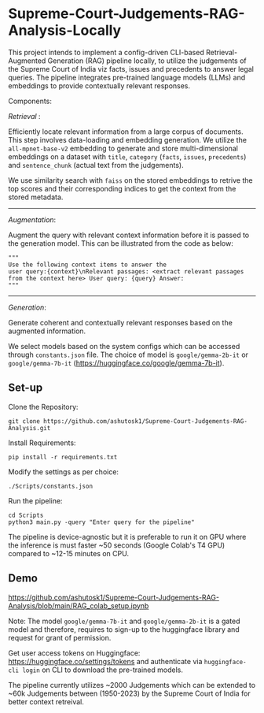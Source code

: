 
# Supreme-Court-Judgements-RAG-Analysis-Locally

This project intends to implement a config-driven CLI-based Retrieval-Augmented Generation (RAG) pipeline locally, to utilize the judgements of the Supreme Court of India viz facts, issues and precedents to answer legal queries. The pipeline integrates pre-trained language models (LLMs) and embeddings to provide contextually relevant responses.


Components:

*Retrieval* : 
    
Efficiently locate relevant information from a large corpus of documents. This step involves data-loading and embedding generation. We utilize the `all-mpnet-base-v2` embedding to generate and store multi-dimensional embeddings on a dataset with `title`, `category` (`facts`, `issues`, `precedents`) and `sentence_chunk` (actual text from the judgements).

We use similarity search with `faiss` on the stored embeddings to retrive the top scores and their corresponding indices to get the context from the stored metadata. 

***

*Augmentation*:

Augment the query with relevant context information before it is passed to the generation model. This can be illustrated from the code as below:

```
"""
Use the following context items to answer the 
user query:{context}\nRelevant passages: <extract relevant passages from the context here> User query: {query} Answer:
"""
```
***
*Generation*:

Generate coherent and contextually relevant responses based on the augmented information.

We select models based on the system configs which can be accessed through `constants.json` file. The choice of model is `google/gemma-2b-it` or `google/gemma-7b-it` (https://huggingface.co/google/gemma-7b-it).


## Set-up

Clone the Repository:

```
git clone https://github.com/ashutosk1/Supreme-Court-Judgements-RAG-Analysis.git
```

Install Requirements:

```
pip install -r requirements.txt
```

Modify the settings as per choice:
```
./Scripts/constants.json
```


Run the pipeline:

```
cd Scripts
python3 main.py -query "Enter query for the pipeline"
```

The pipeline is device-agnostic but it is preferable to run it on GPU where the inference is must faster ~50 seconds (Google Colab's T4 GPU) compared to ~12-15 minutes on CPU. 











## Demo

https://github.com/ashutosk1/Supreme-Court-Judgements-RAG-Analysis/blob/main/RAG_colab_setup.ipynb

Note: The model `google/gemma-7b-it` and `google/gemma-2b-it` is a gated model and therefore, requires to sign-up to the huggingface library and request for grant of permission. 

Get user access tokens on Huggingface: https://huggingface.co/settings/tokens and authenticate via `huggingface-cli login` on CLI to download the pre-trained models. 

The pipeline currently utilizes ~2000 Judgements which can be extended to ~60k Judgements between (1950-2023) by the Supreme Court of India for better context retreival.  
     

